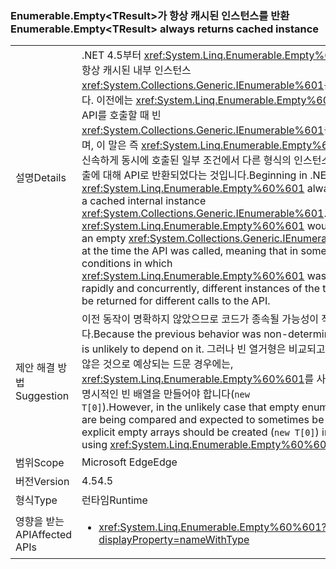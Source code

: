 ### <a name="enumerableemptylttresultgt-always-returns-cached-instance"></a><span data-ttu-id="30e26-101">Enumerable.Empty&lt;TResult&gt;가 항상 캐시된 인스턴스를 반환</span><span class="sxs-lookup"><span data-stu-id="30e26-101">Enumerable.Empty&lt;TResult&gt; always returns cached instance</span></span>

|   |   |
|---|---|
|<span data-ttu-id="30e26-102">설명</span><span class="sxs-lookup"><span data-stu-id="30e26-102">Details</span></span>|<span data-ttu-id="30e26-103">.NET 4.5부터 <xref:System.Linq.Enumerable.Empty%60%601>는 항상 캐시된 내부 인스턴스 <xref:System.Collections.Generic.IEnumerable%601>를 반환합니다. 이전에는 <xref:System.Linq.Enumerable.Empty%60%601>이 API를 호출할 때 빈 <xref:System.Collections.Generic.IEnumerable%601>을 캐시했으며, 이 말은 즉 <xref:System.Linq.Enumerable.Empty%60%601>가 신속하게 동시에 호출된 일부 조건에서 다른 형식의 인스턴스가 다른 호출에 대해 API로 반환되었다는 것입니다.</span><span class="sxs-lookup"><span data-stu-id="30e26-103">Beginning in .NET 4.5, <xref:System.Linq.Enumerable.Empty%60%601> always returns a cached internal instance <xref:System.Collections.Generic.IEnumerable%601>.Previously, <xref:System.Linq.Enumerable.Empty%60%601> would cache an empty <xref:System.Collections.Generic.IEnumerable%601> at the time the API was called, meaning that in some conditions in which <xref:System.Linq.Enumerable.Empty%60%601> was called rapidly and concurrently, different instances of the type could be returned for different calls to the API.</span></span>|
|<span data-ttu-id="30e26-104">제안 해결 방법</span><span class="sxs-lookup"><span data-stu-id="30e26-104">Suggestion</span></span>|<span data-ttu-id="30e26-105">이전 동작이 명확하지 않았으므로 코드가 종속될 가능성이 작습니다.</span><span class="sxs-lookup"><span data-stu-id="30e26-105">Because the previous behavior was non-deterministic, code is unlikely to depend on it.</span></span> <span data-ttu-id="30e26-106">그러나 빈 열거형은 비교되고 때로는 같지 않은 것으로 예상되는 드문 경우에는, <xref:System.Linq.Enumerable.Empty%60%601>를 사용하는 대신 명시적인 빈 배열을 만들어야 합니다(<code>new T[0]</code>).</span><span class="sxs-lookup"><span data-stu-id="30e26-106">However, in the unlikely case that empty enumerables are being compared and expected to sometimes be unequal, explicit empty arrays should be created (<code>new T[0]</code>) instead of using <xref:System.Linq.Enumerable.Empty%60%601>.</span></span>|
|<span data-ttu-id="30e26-107">범위</span><span class="sxs-lookup"><span data-stu-id="30e26-107">Scope</span></span>|<span data-ttu-id="30e26-108">Microsoft Edge</span><span class="sxs-lookup"><span data-stu-id="30e26-108">Edge</span></span>|
|<span data-ttu-id="30e26-109">버전</span><span class="sxs-lookup"><span data-stu-id="30e26-109">Version</span></span>|<span data-ttu-id="30e26-110">4.5</span><span class="sxs-lookup"><span data-stu-id="30e26-110">4.5</span></span>|
|<span data-ttu-id="30e26-111">형식</span><span class="sxs-lookup"><span data-stu-id="30e26-111">Type</span></span>|<span data-ttu-id="30e26-112">런타임</span><span class="sxs-lookup"><span data-stu-id="30e26-112">Runtime</span></span>|
|<span data-ttu-id="30e26-113">영향을 받는 API</span><span class="sxs-lookup"><span data-stu-id="30e26-113">Affected APIs</span></span>|<ul><li><xref:System.Linq.Enumerable.Empty%60%601?displayProperty=nameWithType></li></ul>|

